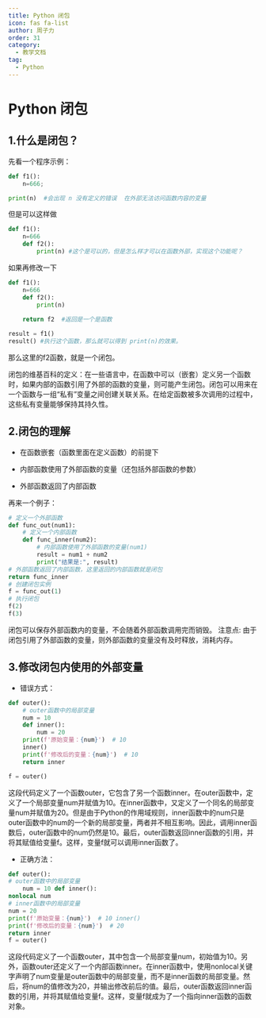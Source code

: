 ```yaml
---
title: Python 闭包
icon: fas fa-list
author: 周子力
order: 31
category:
  - 教学文档
tag:
  - Python
---
```


# Python 闭包

## 1.什么是闭包？

先看一个程序示例：

```python
def f1():
    n=666;

print(n)  #会出现 n 没有定义的错误  在外部无法访问函数内容的变量
```

但是可以这样做

```python
def f1():
    n=666
    def f2():
        print(n) #这个是可以的，但是怎么样才可以在函数外部，实现这个功能呢？
```

如果再修改一下

```python
def f1():
    n=666
    def f2():
        print(n)
    
    return f2  #返回是一个是函数

result = f1() 
result() #执行这个函数，那么就可以得到 print(n)的效果。
```

那么这里的f2函数，就是一个闭包。

闭包的维基百科的定义：在一些语言中，在函数中可以（嵌套）定义另一个函数时，如果内部的函数引用了外部的函数的变量，则可能产生闭包。闭包可以用来在一个函数与一组“私有”变量之间创建关联关系。在给定函数被多次调用的过程中，这些私有变量能够保持其持久性。

## 2.闭包的理解

- 在函数嵌套（函数里面在定义函数）的前提下

- 内部函数使用了外部函数的变量（还包括外部函数的参数）

- 外部函数返回了内部函数

再来一个例子：

```py
# 定义一个外部函数 
def func_out(num1):
    # 定义一个内部函数 
    def func_inner(num2):
        # 内部函数使用了外部函数的变量(num1) 
        result = num1 + num2 
        print("结果是:", result)
# 外部函数返回了内部函数，这里返回的内部函数就是闭包
return func_inner
# 创建闭包实例 
f = func_out(1)
# 执行闭包
f(2) 
f(3)
```

闭包可以保存外部函数内的变量，不会随着外部函数调用完而销毁。 注意点: 由于闭包引用了外部函数的变量，则外部函数的变量没有及时释放，消耗内存。

## 3.修改闭包内使用的外部变量

- 错误方式：

```py
def outer():
    # outer函数中的局部变量
    num = 10 
    def inner():
        num = 20
    print(f'原始变量：{num}')  # 10 
    inner()
    print(f'修改后的变量：{num}')  # 10
    return inner

f = outer()
```

这段代码定义了一个函数outer，它包含了另一个函数inner。在outer函数中，定义了一个局部变量num并赋值为10。在inner函数中，又定义了一个同名的局部变量num并赋值为20。但是由于Python的作用域规则，inner函数中的num只是outer函数中的num的一个新的局部变量，两者并不相互影响。因此，调用inner函数后，outer函数中的num仍然是10。最后，outer函数返回inner函数的引用，并将其赋值给变量f。这样，变量f就可以调用inner函数了。

- 正确方法：

```python
def outer():
# outer函数中的局部变量 
    num = 10 def inner():
nonlocal num
# inner函数中的局部变量
num = 20
print(f'原始变量：{num}')  # 10 inner()
print(f'修改后的变量：{num}')  # 20
return inner
f = outer()
```

这段代码定义了一个函数outer，其中包含一个局部变量num，初始值为10。另外，函数outer还定义了一个内部函数inner。在inner函数中，使用nonlocal关键字声明了num变量是outer函数中的局部变量，而不是inner函数的局部变量。然后，将num的值修改为20，并输出修改前后的值。最后，outer函数返回inner函数的引用，并将其赋值给变量f。这样，变量f就成为了一个指向inner函数的函数对象。
